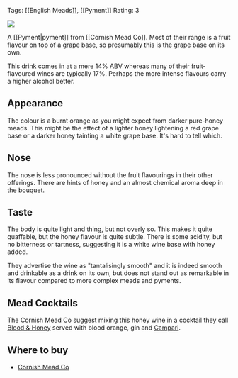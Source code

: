 Tags: [[English Meads]], [[Pyment]]
Rating: 3

![](https://www.cornishmead.co.uk/wp-content/uploads/2014/05/Cornish-Mead-Wine.png)

A [[Pyment|pyment]] from [[Cornish Mead Co]]. Most of
their range is a fruit flavour on top of a grape base, so presumably
this is the grape base on its own.

This drink comes in at a mere 14% ABV whereas many of their
fruit-flavoured wines are typically 17%. Perhaps the more
intense flavours carry a higher alcohol better.

## Appearance

The colour is a burnt orange as you might expect from
darker pure-honey meads. This might be the effect of a
lighter honey lightening a red grape base or a darker
honey tainting a white grape base. It's hard to tell which.

## Nose

The nose is less pronounced without the fruit flavourings
in their other offerings. There are hints of honey and an
almost chemical aroma deep in the bouquet.

## Taste

The body is quite light and thing, but not overly so. This
makes it quite quaffable, but the honey flavour is quite
subtle. There is some acidity, but no bitterness or tartness,
suggesting it is a white wine base with honey added.

They advertise the wine as "tantalisingly smooth" and it is
indeed smooth and drinkable as a drink on its own, but does
not stand out as remarkable in its flavour compared to
more complex meads and pyments.

## Mead Cocktails

The Cornish Mead Co suggest mixing this honey wine in a cocktail
they call
[Blood & Honey](https://www.cornishmead.co.uk/cocktails/blood-and-honey/)
served with blood orange, gin and
[Campari](https://www.masterofmalt.com/bitters/campari-bitters/?srh=1).

## Where to buy

- [Cornish Mead Co](https://www.cornishmead.co.uk/product/mead-wine/)
